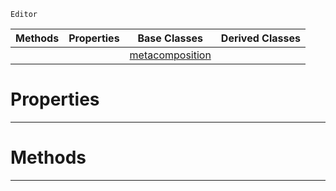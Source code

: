  `Editor`

|Methods|Properties|Base Classes|Derived Classes|
|---|---|---|---|
| | |[metacomposition](https://github.com/PlasmaEngine/PlasmaDocs/blob/master/code_reference/class_reference/metacomposition.markdown)| |


 #  Properties


---  
 #  Methods


---  
 

 